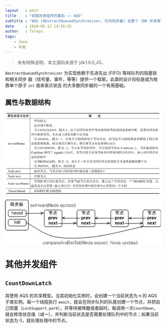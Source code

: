 ```yaml
---
layout   : post
title    : "初探并发组件的基石 —— AQS"
subtitle : "AQS (AbstractQueuedSynchronizer, 队列同步器) 在整个 JDK 并发框架中占有极其重要的位置"
date     : 2019-05-12 14:55:55
author   : fxleyu
tags:
    - Java
    - 并发
---
```

> 未有特殊说明，本文源码来源于 jdk1.6.0_45。

`AbstractQueuedSynchronizer` 为实现依赖于先进先出 (FIFO) 等待队列的阻塞锁和相关同步
器（信号量、事件，等等）提供一个框架。此类的设计目标是成为依靠单个原子 `int` 值来表示状态
的大多数同步器的一个有用基础。

## 属性与数据结构
![](.\img\2019-05\AQS_field.jpg)

![](.\img\2019-05\AQS_struct.jpg)


# 其他并发组件
## `CountDownLatch`
其使用 AQS 的共享模型。当其初始化实例时，会创建一个当前状态为 n 的 AQS 子类实例。每一个线程执行 `await`，就会在同步队列的队尾创建一个节点，并把自己阻塞（`LockSupport.park`），并等待被唤醒或者超时。每调用一次`countDown`，就会修改状态值（减一），并判断当前状态是否需要处理队列中的节点；如果当前状态为 0，就处理处理中的节点。
